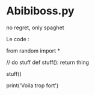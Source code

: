 # Abibiboss.py
no regret, only spaghet


Le code :


from random import *

// do stuff
def stuff():
  return thing
  
  
stuff()

print('Voila trop fort')

